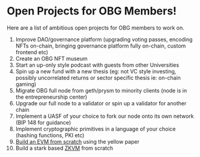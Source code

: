 # Open Projects for OBG Members!
Here are a list of ambitious open projects for OBG members to work on. 

1. Improve DAO/governance platform (upgrading voting passes, encoding NFTs on-chain, bringing governance platform fully on-chain, custom frontend etc)
2. Create an OBG NFT museum
3. Start an up-only style podcast with guests from other Universities
4. Spin up a new fund with a new thesis (eg: not VC style investing, possibly uncorrelated returns or sector specific thesis ie: on-chain gaming) 
5. Migrate OBG full node from geth/prysm to minority clients (node is in the entrepreneurship center)
6. Upgrade our full node to a validator or spin up a validator for another chain
7. Implement a UASF of your choice to fork our node onto its own network (BIP 148 for guidance)
8. Implement cryptographic primitives in a language of your choice (hashing functions, PKI etc)
9. [Build an EVM from scratch](https://www.notion.so/Building-an-EVM-from-scratch-part-1-the-execution-context-c28ebb4200c94f6fb75948a5feffc686) using the yellow paper
10. Build a stark based [ZKVM](https://aszepieniec.github.io/stark-brainfuck/) from scratch
